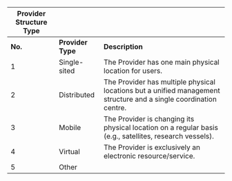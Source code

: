 | **Provider Structure Type** |               |                                                                                                                   |
|-------------------------|---------------|-------------------------------------------------------------------------------------------------------------------|
| **No.**                     | **Provider Type** | **Description**                                                                                                       |
| 1                       | Single-sited  | The Provider has one main physical location for users.                                                            |
| 2                       | Distributed   | The Provider has multiple physical locations but a unified management structure and a single coordination centre. |
| 3                       | Mobile        | The Provider is changing its physical location on a regular basis (e.g., satellites, research vessels).           |
| 4                       | Virtual       | The Provider is exclusively an electronic resource/service.                                                       |
| 5                       | Other         |
